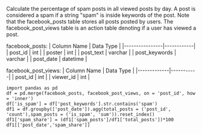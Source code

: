 Calculate the percentage of spam posts in all viewed posts by day. A post is considered a spam if a string "spam" is inside keywords of the post. 
Note that the facebook_posts table stores all posts posted by users. The facebook_post_views table is an action table denoting if a user has viewed a post.

facebook_posts:
| Column Name    | Data Type  |
|----------------|------------|
| post_id        | int        |
| poster         | int        |
| post_text      | varchar    |
| post_keywords  | varchar    |
| post_date      | datetime   |

facebook_post_views:
| Column Name | Data Type |
|-------------|-----------|
| post_id     | int       |
| viewer_id   | int       |

```
import pandas as pd
df = pd.merge(facebook_posts, facebook_post_views, on = 'post_id', how = 'inner')
df['is_spam'] = df['post_keywords'].str.contains('spam')
df1 = df.groupby(['post_date']).agg(total_posts = ('post_id', 'count'),spam_posts = ('is_spam', 'sum')).reset_index()
df1['spam_share'] = (df1['spam_posts']/df1['total_posts'])*100
df1[['post_date','spam_share']]
```
